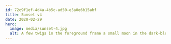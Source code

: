 ```yaml
---
id: 72c9f1ef-4d4a-4b5c-ad50-e5a0e6b15abf
title: Sunset v4
date: 2020-02-29
hero:
  image: media/sunset-4.jpg
  alt: A few twigs in the foreground frame a small moon in the dark-blue sky. A hint of orange lights some clouds.
---
```

